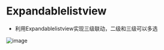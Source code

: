 # Expandablelistview 
* 利用Expandablelistview实现三级联动，二级和三级可以多选<br/>

![image](https://github.com/kangkangding/Expandablelistview/tree//master/app/src/main/assets/QQ截图20180126193550.png)



